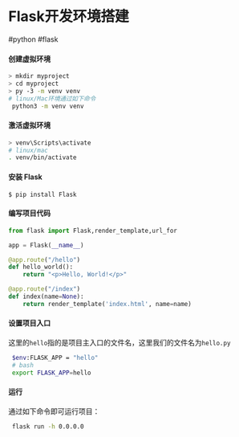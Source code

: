 # Flask开发环境搭建

#python #flask

#### 创建虚拟环境

```sh
> mkdir myproject
> cd myproject
> py -3 -m venv venv 
# linux/Mac环境通过如下命令
 python3 -m venv venv
```

#### 激活虚拟环境

```sh
> venv\Scripts\activate
# linux/mac
. venv/bin/activate
```

#### 安装 Flask

```
$ pip install Flask
```



#### 编写项目代码

```python
from flask import Flask,render_template,url_for

app = Flask(__name__)

@app.route("/hello")
def hello_world():
    return "<p>Hello, World!</p>"

@app.route("/index") 
def index(name=None):
    return render_template('index.html', name=name)
```



#### 设置项目入口

这里的`hello`指的是项目主入口的文件名，这里我们的文件名为`hello.py`

```sh
 $env:FLASK_APP = "hello"
 # bash
 export FLASK_APP=hello
```



#### 运行

通过如下命令即可运行项目：

```sh
 flask run -h 0.0.0.0
```

